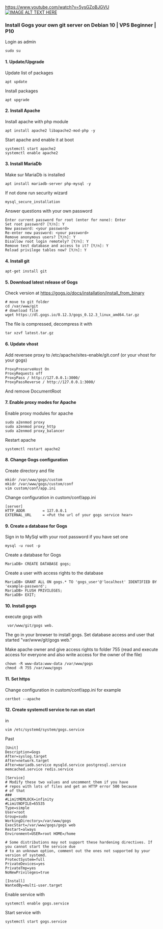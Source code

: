 https://www.youtube.com/watch?v=5ysGZoBJGVU
[![IMAGE ALT TEXT HERE](https://img.youtube.com/vi/5ysGZoBJGVU/0.jpg)]([https://www.youtube.com/watch?v=5ysGZoBJGVU])
### Install Gogs your own git server on Debian 10 | VPS Beginner | P10
Login as admin
```
sudo su
```
####  1. Update/Upgrade
Update list of packages
```
apt update
```
Install packages
```
apt upgrade
```
####  2. Install Apache
Install apache with php module
```
apt install apache2 libapache2-mod-php -y
```
Start apache and enable it at boot
```
systemctl start apache2
systemctl enable apache2
```
####  3. Install MariaDb
Make sur MariaDb is installed
```
apt install mariadb-server php-mysql -y
```
If not done run security wizard
```
mysql_secure_installation
```
Answer questions with your own password
```
Enter current password for root (enter for none): Enter
Set root password? [Y/n]: Y
New password: <your password>
Re-enter new password: <your password>
Remove anonymous users? [Y/n]: Y
Disallow root login remotely? [Y/n]: Y
Remove test database and access to it? [Y/n]: Y
Reload privilege tables now? [Y/n]: Y
```
####  4. Install git
```
apt-get install git
```
####  5. Download latest release of Gogs
Check version at https://gogs.io/docs/installation/install_from_binary
```
# move to git folder
cd /var/www/git
# download file
wget https://dl.gogs.io/0.12.3/gogs_0.12.3_linux_amd64.tar.gz
```
The file is compressed, decompress it with
```
tar xzvf latest.tar.gz
```
#### 6. Update vhost
Add reversee proxy to /etc/apache/sites-enable/git.conf (or your vhost for your gogs)
```
ProxyPreserveHost On
ProxyRequests off
ProxyPass / http://127.0.0.1:3000/
ProxyPassReverse / http://127.0.0.1:3000/
```
And remove DocumentRoot
####  7. Enable proxy modes for Apache
Enable proxy modules for apache
```
sudo a2enmod proxy
sudo a2enmod proxy_http
sudo a2enmod proxy_balancer
```
Restart apache
```
systemctl restart apache2
```
####  8. Change Gogs configuration

Create directory and file

```
mkidr /var/www/gogs/custom
mkidr /var/www/gogs/custom/conf
vim custom/conf/app.ini
```

Change configuration in custom/conf/app.ini 

```
[server]
HTTP_ADDR        = 127.0.0.1
EXTERNAL_URL     = <Put the url of your gogs service hear>
```

####  

####  9. Create a database for Gogs

Sign in to MySql with your root password if you have set one
```
mysql -u root -p
```
Create a database for Gogs
```
MariaDB> CREATE DATABASE gogs;
```
Create a user with access rights to the database
```
MariaDB> GRANT ALL ON gogs.* TO 'gogs_user'@'localhost' IDENTIFIED BY 'example-password';
MariaDB> FLUSH PRIVILEGES;
MariaDB> EXIT;
```
####  10. Install gogs
execute gogs with

```
 var/www/git/gogs web.
```

The go in your browser to install gogs. Set database access and user that started "var/www/git/gogs web."

Make apache owner and give access rights to folder 755 (read and execute access for everyone and also write access for the owner of the file)

```
chown -R www-data:www-data /var/www/gogs
chmod -R 755 /var/www/gogs
```
####  11. Set https
Change configuration in custom/conf/app.ini for example
```
certbot --apache
```
####  12. Create systemctl service to run on start
in
```
vim /etc/systemd/system/gogs.service
```
Past

```
[Unit]
Description=Gogs
After=syslog.target
After=network.target
After=mariadb.service mysqld.service postgresql.service memcached.service redis.service

[Service]
# Modify these two values and uncomment them if you have
# repos with lots of files and get an HTTP error 500 because
# of that
###
#LimitMEMLOCK=infinity
#LimitNOFILE=65535
Type=simple
User=root
Group=sudo
WorkingDirectory=/var/www/gogs
ExecStart=/var/www/gogs/gogs web
Restart=always
Environment=USER=root HOME=/home

# Some distributions may not support these hardening directives. If you cannot start the service due
# to an unknown option, comment out the ones not supported by your version of systemd.
ProtectSystem=full
PrivateDevices=yes
PrivateTmp=yes
NoNewPrivileges=true

[Install]
WantedBy=multi-user.target

```
Enable service with 
```
systemctl enable gogs.service
```
Start service with 
```
systemctl start gogs.service
```
